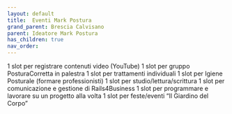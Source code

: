 ```yaml
---
layout: default
title:  Eventi Mark Postura
grand_parent: Brescia Calvisano
parent: Ideatore Mark Postura 
has_children: true
nav_order: 
---
```



1 slot per registrare contenuti video (YouTube)
1 slot per gruppo PosturaCorretta in palestra
1 slot per trattamenti individuali
1 slot per Igiene Posturale (formare professionisti)
1 slot per studio/lettura/scrittura
1 slot per comunicazione e gestione di Rails4Business
1 slot per programmare e lavorare su un progetto alla volta
1 slot per feste/eventi “Il Giardino del Corpo”


